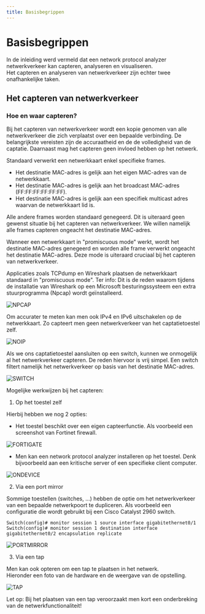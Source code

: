 ```yaml
---
title: Basisbegrippen
---
```


# Basisbegrippen

In de inleiding werd vermeld dat een network protocol analyzer netwerkverkeer kan capteren, analyseren en visualiseren.  
Het capteren en analyseren van netwerkverkeer zijn echter twee onafhankelijke taken.  

## Het capteren van netwerkverkeer

### Hoe en waar capteren?

Bij het capteren van netwerkverkeer wordt een kopie genomen van alle netwerkverkeer die zich verplaatst over een bepaalde verbinding. De belangrijkste vereisten zijn de accuraatheid en de de volledigheid van de captatie. Daarnaast mag het capteren geen invloed hebben op het netwerk.  

Standaard verwerkt een netwerkkaart enkel specifieke frames.
- Het destinatie MAC-adres is gelijk aan het eigen MAC-adres van de netwerkkaart.
- Het destinatie MAC-adres is gelijk aan het broadcast MAC-adres (FF:FF:FF:FF:FF:FF).
- Het destinatie MAC-adres is gelijk aan een specifiek multicast adres waarvan de netwerkkaart lid is.

Alle andere frames worden standaard genegeerd. Dit is uiteraard geen gewenst situatie bij het capteren van netwerkverkeer.
We willen namelijk alle frames capteren ongeacht het destinatie MAC-adres.  

Wanneer een netwerkkaart in "promiscuous mode" werkt, wordt het destinatie MAC-adres genegeerd en worden alle frame verwerkt ongeacht het destinatie MAC-adres. Deze mode is uiteraard cruciaal bij het capteren van netwerkverkeer.

Applicaties zoals TCPdump en Wireshark plaatsen de netwerkkaart standaard in "promiscuous mode".
Ter info: Dit is de reden waarom tijdens de installatie van Wireshark op een Microsoft besturingssysteem een extra stuurprogramma (Npcap) wordt geïnstalleerd.

![NPCAP](./assets/NPCAP.png)

Om accurater te meten kan men ook IPv4 en IPv6 uitschakelen op de netwerkkaart. Zo capteert men geen netwerkverkeer van het captatietoestel zelf.

![NOIP](./assets/NOIP.png)

Als we ons captatietoestel aansluiten op een switch, kunnen we onmogelijk al het netwerkverkeer capteren. De reden hiervoor is vrij simpel. Een switch filtert namelijk het netwerkverkeer op basis van het destinatie MAC-adres. 

![SWITCH](./assets/SWITCH.png)

Mogelijke werkwijzen bij het capteren:

1. Op het toestel zelf

Hierbij hebben we nog 2 opties:

- Het toestel beschikt over een eigen capteerfunctie. Als voorbeeld een screenshot van Fortinet firewall.  

![FORTIGATE](./assets/FORTIGATE.png)  

- Men kan een network protocol analyzer installeren op het toestel. Denk bijvoorbeeld aan een kritische server of een specifieke client computer.  

![ONDEVICE](./assets/ONDEVICE.png)  

2. Via een port mirror  

Sommige toestellen (switches, ...) hebben de optie om het netwerkverkeer van een bepaalde netwerkpoort te dupliceren.
Als voorbeeld een configuratie die wordt gebruikt bij een Cisco Catalyst 2960 switch.  

`Switch(config)# monitor session 1 source interface gigabitethernet0/1`  
`Switch(config)# monitor session 1 destination interface gigabitethernet0/2 encapsulation replicate`  

![PORTMIRROR](./assets/PORTMIRROR.png)  

3. Via een tap  

Men kan ook opteren om een tap te plaatsen in het netwerk.  
Hieronder een foto van de hardware en de weergave van de opstelling.  

![TAP](./assets/TAP.png)  

Let op: Bij het plaatsen van een tap veroorzaakt men kort een onderbreking van de netwerkfunctionaliteit!














